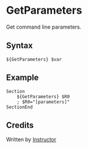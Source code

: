 # GetParameters

Get command line parameters.

## Syntax

	${GetParameters} $var

## Example

	Section
		${GetParameters} $R0
		; $R0="[parameters]"
	SectionEnd

## Credits

Written by [Instructor][1]

[1]: http://nsis.sourceforge.net/User:Instructor